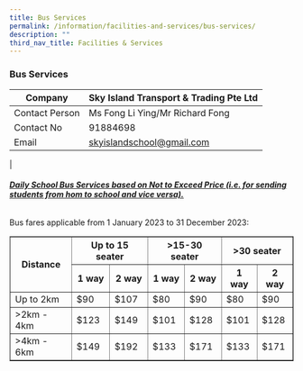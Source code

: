 ```yaml
---
title: Bus Services
permalink: /information/facilities-and-services/bus-services/
description: ""
third_nav_title: Facilities & Services
---
```

### **Bus Services**

| Company | Sky Island Transport &amp; Trading Pte Ltd |
|---|---|
| Contact Person | Ms Fong Li Ying/Mr Richard Fong |
| Contact No | 91884698 |
| Email  | [skyislandschool@gmail.com](mailto:skyislandschool@gmail.com)  |
|

###### **<u>Daily School Bus Services based on Not to Exceed Price (i.e. for sending students from hom to school and vice versa). </u>**

Bus fares applicable from 1 January 2023 to 31 December 2023:

<table border="1px"> 
		<tbody>
			<tr>
				<th rowspan="2"><center>Distance </center></th>
				<th colspan="2"><center> Up to 15 seater </center></th>
			<th colspan="2"><center> &gt;15-30 seater </center></th>			
      <th colspan="2"><center> &gt;30 seater </center></th>
	</tr>	
			<tr>
				<th><center>1 way </center></th>
		   	<th><center>2 way </center></th>
				<th><center>1 way </center></th>
		   	<th><center>2 way </center></th>
				<th><center>1 way </center></th>
		   	<th><center>2 way </center></th>
	</tr>	
	<tr>
			<td> Up to 2km</td>
			<td> $90 </td>
			<td> $107 </td>
			<td> $80 </td>
			<td> $90 </td>
			<td> $80 </td>
			<td> $90 </td>
	</tr>
	<tr>
			<td> &gt;2km - 4km</td>
			<td> $123 </td>
			<td> $149 </td>
			<td> $101 </td>
			<td> $128 </td>
			<td> $101 </td>
			<td> $128 </td>
	</tr>
				<tr>
			<td> &gt;4km - 6km</td>
			<td> $149 </td>
			<td> $192 </td>
			<td> $133 </td>
			<td> $171 </td>
			<td> $133 </td>
			<td> $171 </td>
	</tr>
</tbody>
</table>
